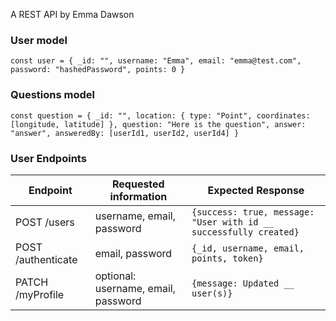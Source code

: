 A REST API by Emma Dawson

### User model

`const user = { _id: "", username: "Emma", email: "emma@test.com", password: "hashedPassword", points: 0 }`

### Questions model

`const question = { _id: "", location: { type: "Point", coordinates: [longitude, latitude] }, question: "Here is the question", answer: "answer", answeredBy: [userId1, userId2, userId4] }`

### User Endpoints

| Endpoint           | Requested information               | Expected Response                                                 |
| ------------------ | ----------------------------------- | ----------------------------------------------------------------- |
| POST /users        | username, email, password           | `{success: true, message: "User with id __ successfully created}` |
| POST /authenticate | email, password                     | `{_id, username, email, points, token}`                           |
| PATCH /myProfile   | optional: username, email, password | `{message: Updated __ user(s)}`                                   |
